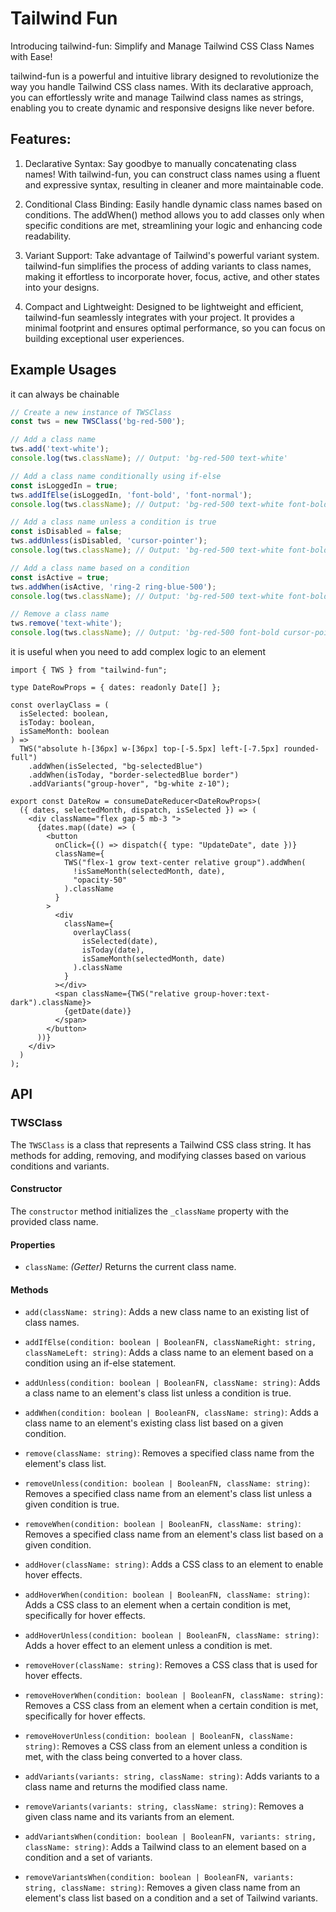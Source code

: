 # Tailwind Fun
Introducing tailwind-fun: Simplify and Manage Tailwind CSS Class Names with Ease!

tailwind-fun is a powerful and intuitive library designed to revolutionize the way you handle Tailwind CSS class names. With its declarative approach, you can effortlessly write and manage Tailwind class names as strings, enabling you to create dynamic and responsive designs like never before.

## Features:

1. Declarative Syntax: Say goodbye to manually concatenating class names! With tailwind-fun, you can construct class names using a fluent and expressive syntax, resulting in cleaner and more maintainable code.

2. Conditional Class Binding: Easily handle dynamic class names based on conditions. The addWhen() method allows you to add classes only when specific conditions are met, streamlining your logic and enhancing code readability.

3. Variant Support: Take advantage of Tailwind's powerful variant system. tailwind-fun simplifies the process of adding variants to class names, making it effortless to incorporate hover, focus, active, and other states into your designs.

4. Compact and Lightweight: Designed to be lightweight and efficient, tailwind-fun seamlessly integrates with your project. It provides a minimal footprint and ensures optimal performance, so you can focus on building exceptional user experiences.

## Example Usages

it can always be chainable
```typescript
// Create a new instance of TWSClass
const tws = new TWSClass('bg-red-500');

// Add a class name
tws.add('text-white');
console.log(tws.className); // Output: 'bg-red-500 text-white'

// Add a class name conditionally using if-else
const isLoggedIn = true;
tws.addIfElse(isLoggedIn, 'font-bold', 'font-normal');
console.log(tws.className); // Output: 'bg-red-500 text-white font-bold'

// Add a class name unless a condition is true
const isDisabled = false;
tws.addUnless(isDisabled, 'cursor-pointer');
console.log(tws.className); // Output: 'bg-red-500 text-white font-bold cursor-pointer'

// Add a class name based on a condition
const isActive = true;
tws.addWhen(isActive, 'ring-2 ring-blue-500');
console.log(tws.className); // Output: 'bg-red-500 text-white font-bold cursor-pointer ring-2 ring-blue-500'

// Remove a class name
tws.remove('text-white');
console.log(tws.className); // Output: 'bg-red-500 font-bold cursor-pointer ring-2 ring-blue-500'
```

it is useful when you need to add complex logic to an element


```tsx
import { TWS } from "tailwind-fun";

type DateRowProps = { dates: readonly Date[] };

const overlayClass = (
  isSelected: boolean,
  isToday: boolean,
  isSameMonth: boolean
) =>
  TWS("absolute h-[36px] w-[36px] top-[-5.5px] left-[-7.5px] rounded-full")
    .addWhen(isSelected, "bg-selectedBlue")
    .addWhen(isToday, "border-selectedBlue border")
    .addVariants("group-hover", "bg-white z-10");

export const DateRow = consumeDateReducer<DateRowProps>(
  ({ dates, selectedMonth, dispatch, isSelected }) => (
    <div className="flex gap-5 mb-3 ">
      {dates.map((date) => (
        <button
          onClick={() => dispatch({ type: "UpdateDate", date })}
          className={
            TWS("flex-1 grow text-center relative group").addWhen(
              !isSameMonth(selectedMonth, date),
              "opacity-50"
            ).className
          }
        >
          <div
            className={
              overlayClass(
                isSelected(date),
                isToday(date),
                isSameMonth(selectedMonth, date)
              ).className
            }
          ></div>
          <span className={TWS("relative group-hover:text-dark").className}>
            {getDate(date)}
          </span>
        </button>
      ))}
    </div>
  )
);

```

## API

### TWSClass

The `TWSClass` is a class that represents a Tailwind CSS class string. It has methods for adding, removing, and modifying classes based on various conditions and variants.

#### Constructor

The `constructor` method initializes the `_className` property with the provided class name.

#### Properties

- `className`: _(Getter)_ Returns the current class name.

#### Methods

- `add(className: string)`: Adds a new class name to an existing list of class names.

- `addIfElse(condition: boolean | BooleanFN, classNameRight: string, classNameLeft: string)`: Adds a class name to an element based on a condition using an if-else statement.

- `addUnless(condition: boolean | BooleanFN, className: string)`: Adds a class name to an element's class list unless a condition is true.

- `addWhen(condition: boolean | BooleanFN, className: string)`: Adds a class name to an element's existing class list based on a given condition.

- `remove(className: string)`: Removes a specified class name from the element's class list.

- `removeUnless(condition: boolean | BooleanFN, className: string)`: Removes a specified class name from an element's class list unless a given condition is true.

- `removeWhen(condition: boolean | BooleanFN, className: string)`: Removes a specified class name from an element's class list based on a given condition.

- `addHover(className: string)`: Adds a CSS class to an element to enable hover effects.

- `addHoverWhen(condition: boolean | BooleanFN, className: string)`: Adds a CSS class to an element when a certain condition is met, specifically for hover effects.

- `addHoverUnless(condition: boolean | BooleanFN, className: string)`: Adds a hover effect to an element unless a condition is met.

- `removeHover(className: string)`: Removes a CSS class that is used for hover effects.

- `removeHoverWhen(condition: boolean | BooleanFN, className: string)`: Removes a CSS class from an element when a certain condition is met, specifically for hover effects.

- `removeHoverUnless(condition: boolean | BooleanFN, className: string)`: Removes a CSS class from an element unless a condition is met, with the class being converted to a hover class.

- `addVariants(variants: string, className: string)`: Adds variants to a class name and returns the modified class name.

- `removeVariants(variants: string, className: string)`: Removes a given class name and its variants from an element.

- `addVariantsWhen(condition: boolean | BooleanFN, variants: string, className: string)`: Adds a Tailwind class to an element based on a condition and a set of variants.

- `removeVariantsWhen(condition: boolean | BooleanFN, variants: string, className: string)`: Removes a given class name from an element's class list based on a condition and a set of Tailwind variants.